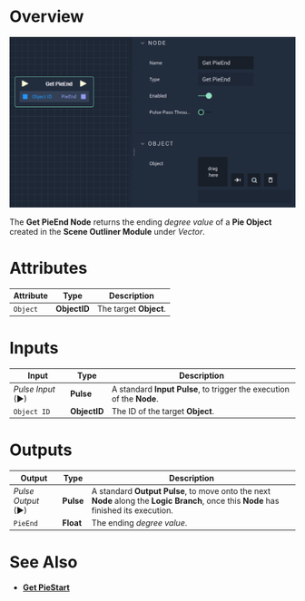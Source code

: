 # Overview

![The Get PieEnd Node.](../../../../.gitbook/assets/getpieend.png)

The **Get PieEnd Node** returns the ending *degree value* of a **Pie Object** created in the **Scene Outliner Module** under *Vector*.

# Attributes

|Attribute|Type|Description|
|---|---|---|
|`Object`|**ObjectID**|The target **Object**.|

# Inputs

|Input|Type|Description|
|---|---|---|
|*Pulse Input* (►)|**Pulse**|A standard **Input Pulse**, to trigger the execution of the **Node**.|
|`Object ID`|**ObjectID**|The ID of the target **Object**.|


# Outputs

|Output|Type|Description|
|---|---|---|
|*Pulse Output* (►)|**Pulse**|A standard **Output Pulse**, to move onto the next **Node** along the **Logic Branch**, once this **Node** has finished its execution.|
|`PieEnd`|**Float**|The ending *degree value*.|

# See Also

* [**Get PieStart**](getpiestart.md)